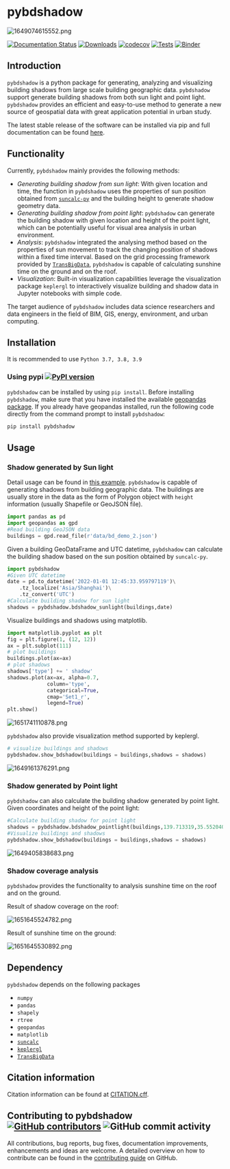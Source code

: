 # pybdshadow

![1649074615552.png](https://github.com/ni1o1/pybdshadow/raw/main/image/README/1649074615552.png)

[![Documentation Status](https://readthedocs.org/projects/pybdshadow/badge/?version=latest)](https://pybdshadow.readthedocs.io/en/latest/?badge=latest) [![Downloads](https://pepy.tech/badge/pybdshadow)](https://pepy.tech/project/pybdshadow) [![codecov](https://codecov.io/gh/ni1o1/pybdshadow/branch/main/graph/badge.svg?token=GLAVYYCD9L)](https://codecov.io/gh/ni1o1/pybdshadow) [![Tests](https://github.com/ni1o1/pybdshadow/actions/workflows/tests.yml/badge.svg)](https://github.com/ni1o1/pybdshadow/actions/workflows/tests.yml) [![Binder](https://mybinder.org/badge_logo.svg)](https://mybinder.org/v2/gh/ni1o1/pybdshadow/3d7f14d9db7fe2060e18e12935021ee9df4e1d5d?urlpath=lab%2Ftree%2Fexample%2FExample1-building_shadow_analysis.ipynb)

## Introduction

`pybdshadow` is a python package for generating, analyzing and visualizing building shadows from large scale building geographic data. `pybdshadow` support generate building shadows from both sun light and point light. `pybdshadow` provides an efficient and easy-to-use method to generate a new source of geospatial data with great application potential in urban study. 

The latest stable release of the software can be installed via pip and full documentation can be found [here](https://pybdshadow.readthedocs.io/en/latest/).

## Functionality

Currently, `pybdshadow` mainly provides the following methods:

- *Generating building shadow from sun light*: With given location and time, the function in `pybdshadow` uses the properties of sun position obtained from [`suncalc-py`](https://github.com/kylebarron/suncalc-py) and the building height to generate shadow geometry data.
- *Generating building shadow from point light*: `pybdshadow` can generate the building shadow with given location and height of the point light, which can be potentially useful for visual area analysis in urban environment.
- *Analysis*: `pybdshadow` integrated the analysing method based on the properties of sun movement to track the changing position of shadows within a fixed time interval. Based on the grid processing framework provided by [`TransBigData`](https://github.com/ni1o1/transbigdata), `pybdshadow` is capable of calculating sunshine time on the ground and on the roof.
- *Visualization*: Built-in visualization capabilities leverage the visualization package `keplergl` to interactively visualize building and shadow data in Jupyter notebooks with simple code.

The target audience of `pybdshadow` includes data science researchers and data engineers in the field of BIM, GIS, energy, environment, and urban computing.

## Installation

It is recommended to use `Python 3.7, 3.8, 3.9`

### Using pypi [![PyPI version](https://badge.fury.io/py/pybdshadow.svg)](https://badge.fury.io/py/pybdshadow)

`pybdshadow` can be installed by using `pip install`. Before installing `pybdshadow`, make sure that you have installed the available [geopandas package](https://geopandas.org/en/stable/getting_started/install.html). If you already have geopandas installed, run the following code directly from the command prompt to install `pybdshadow`:

```python
pip install pybdshadow
```

## Usage

### Shadow generated by Sun light

Detail usage can be found in [this example](https://github.com/ni1o1/pybdshadow/blob/main/example/Example1-building_shadow_analysis.ipynb).
`pybdshadow` is capable of generating shadows from building geographic data.
The buildings are usually store in the data as the form of Polygon object with `height` information (usually Shapefile or GeoJSON file).

```python
import pandas as pd
import geopandas as gpd
#Read building GeoJSON data
buildings = gpd.read_file(r'data/bd_demo_2.json')
```

Given a building GeoDataFrame and UTC datetime, `pybdshadow` can calculate the building shadow based on the sun position obtained by `suncalc-py`.

```python
import pybdshadow
#Given UTC datetime
date = pd.to_datetime('2022-01-01 12:45:33.959797119')\
    .tz_localize('Asia/Shanghai')\
    .tz_convert('UTC')
#Calculate building shadow for sun light
shadows = pybdshadow.bdshadow_sunlight(buildings,date)
```

Visualize buildings and shadows using matplotlib.

```python
import matplotlib.pyplot as plt
fig = plt.figure(1, (12, 12))
ax = plt.subplot(111)
# plot buildings
buildings.plot(ax=ax)
# plot shadows
shadows['type'] += ' shadow'
shadows.plot(ax=ax, alpha=0.7,
             column='type',
             categorical=True,
             cmap='Set1_r',
             legend=True)
plt.show()
```

![1651741110878.png](image/README/1651741110878.png)

`pybdshadow` also provide visualization method supported by keplergl.

```python
# visualize buildings and shadows
pybdshadow.show_bdshadow(buildings = buildings,shadows = shadows)
```

![1649161376291.png](https://github.com/ni1o1/pybdshadow/raw/main/image/README/1649161376291_1.png)

### Shadow generated by Point light

`pybdshadow` can also calculate the building shadow generated by point light. Given coordinates and height of the point light:

```python
#Calculate building shadow for point light
shadows = pybdshadow.bdshadow_pointlight(buildings,139.713319,35.552040,200)
#Visualize buildings and shadows
pybdshadow.show_bdshadow(buildings = buildings,shadows = shadows)
```

![1649405838683.png](https://github.com/ni1o1/pybdshadow/raw/main/image/README/1649405838683_1.png)

### Shadow coverage analysis

`pybdshadow` provides the functionality to analysis sunshine time on the roof and on the ground. 

Result of shadow coverage on the roof:

![1651645524782.png](image/README/1651645524782.png)

Result of sunshine time on the ground:

![1651645530892.png](image/README/1651645530892.png)

## Dependency

`pybdshadow` depends on the following packages

* `numpy`
* `pandas`
* `shapely`
* `rtree`
* `geopandas`
* `matplotlib`
* [`suncalc`](https://github.com/kylebarron/suncalc-py)
* [`keplergl`](https://kepler.gl/)
* [`TransBigData`](https://github.com/ni1o1/transbigdata)

## Citation information

Citation information can be found at [CITATION.cff](https://github.com/ni1o1/pybdshadow/blob/main/CITATION.cff).

## Contributing to pybdshadow [![GitHub contributors](https://img.shields.io/github/contributors/ni1o1/pybdshadow.svg)](https://github.com/ni1o1/pybdshadow/graphs/contributors) ![GitHub commit activity](https://img.shields.io/github/commit-activity/m/ni1o1/pybdshadow)

All contributions, bug reports, bug fixes, documentation improvements, enhancements and ideas are welcome. A detailed overview on how to contribute can be found in the [contributing guide](https://github.com/ni1o1/pybdshadow/blob/master/CONTRIBUTING.md) on GitHub.
